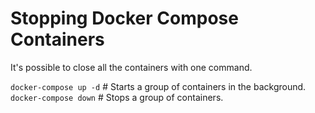 # Stopping Docker Compose Containers
It's possible to close all the containers with one command.  

```docker-compose up -d``` # Starts a group of containers in the background.  
```docker-compose down``` # Stops a group of containers.  
